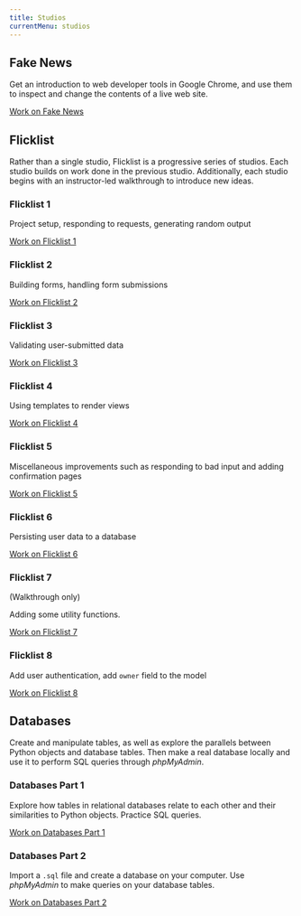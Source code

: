 ```yaml
---
title: Studios
currentMenu: studios
---
```


## Fake News

Get an introduction to web developer tools in Google Chrome, and use them to inspect and change the contents of a live web site.

[Work on Fake News](fake-news/)

## Flicklist

Rather than a single studio, Flicklist is a progressive series of studios. Each studio builds on work done in the previous studio. Additionally, each studio begins with an instructor-led walkthrough to introduce new ideas.

### Flicklist 1

Project setup, responding to requests, generating random output

[Work on Flicklist 1](flicklist/1/)

### Flicklist 2

Building forms, handling form submissions

[Work on Flicklist 2](flicklist/2/)

### Flicklist 3

Validating user-submitted data

[Work on Flicklist 3](flicklist/3/)

### Flicklist 4

Using templates to render views

[Work on Flicklist 4](flicklist/4/)

### Flicklist 5

Miscellaneous improvements such as responding to bad input and adding confirmation pages

[Work on Flicklist 5](flicklist/5/)

### Flicklist 6

Persisting user data to a database

[Work on Flicklist 6](flicklist/6/)

### Flicklist 7

(Walkthrough only)

Adding some utility functions.

[Work on Flicklist 7](flicklist/7/)

### Flicklist 8

Add user authentication, add `owner` field to the model

[Work on Flicklist 8](flicklist/8/)

## Databases

Create and manipulate tables, as well as explore the parallels between Python objects and database tables. Then make a real database locally and use it to perform SQL queries through *phpMyAdmin*.

### Databases Part 1

Explore how tables in relational databases relate to each other and their similarities to Python objects. Practice SQL queries. 

[Work on Databases Part 1](databases/1/)

### Databases Part 2

Import a `.sql` file and create a database on your computer. Use *phpMyAdmin* to make queries on your database tables.

[Work on Databases Part 2](databases/2/)